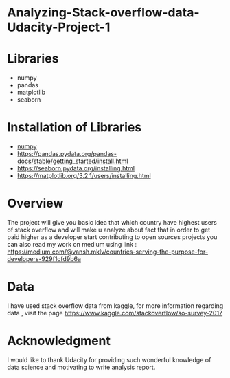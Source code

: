 # Analyzing-Stack-overflow-data-Udacity-Project-1
# Libraries
- numpy
- pandas
- matplotlib
- seaborn
# Installation of Libraries
* [numpy](https://www.besanttechnologies.com/install-numpy "Numpy")
* https://pandas.pydata.org/pandas-docs/stable/getting_started/install.html
* https://seaborn.pydata.org/installing.html
* https://matplotlib.org/3.2.1/users/installing.html
# Overview
The project will give you basic idea that which country have highest users of stack overflow and will make u analyze about fact that in order to get paid higher as a developer start contributing to open sources projects
you can also read my work on medium using link : https://medium.com/@vansh.mklv/countries-serving-the-purpose-for-developers-929f1cfd9b6a
# Data
I have used stack overflow data from kaggle, for more information regarding data , visit the page https://www.kaggle.com/stackoverflow/so-survey-2017
# Acknowledgment
I would like to thank Udacity for providing such wonderful knowledge of data science and motivating to write analysis report.
